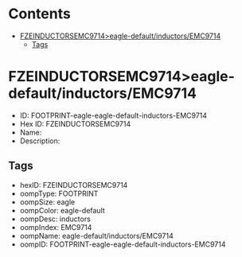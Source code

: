 



Contents
========

* [FZEINDUCTORSEMC9714>eagle-default/inductors/EMC9714](#fzeinductorsemc9714eagle-defaultinductorsemc9714)
	* [Tags](#tags)

# FZEINDUCTORSEMC9714>eagle-default/inductors/EMC9714

- ID: FOOTPRINT-eagle-eagle-default-inductors-EMC9714
- Hex ID: FZEINDUCTORSEMC9714
- Name: 
- Description: 

## Tags

- hexID: FZEINDUCTORSEMC9714
- oompType: FOOTPRINT
- oompSize: eagle
- oompColor: eagle-default
- oompDesc: inductors
- oompIndex: EMC9714
- oompName: eagle-default/inductors/EMC9714
- oompID: FOOTPRINT-eagle-eagle-default-inductors-EMC9714
